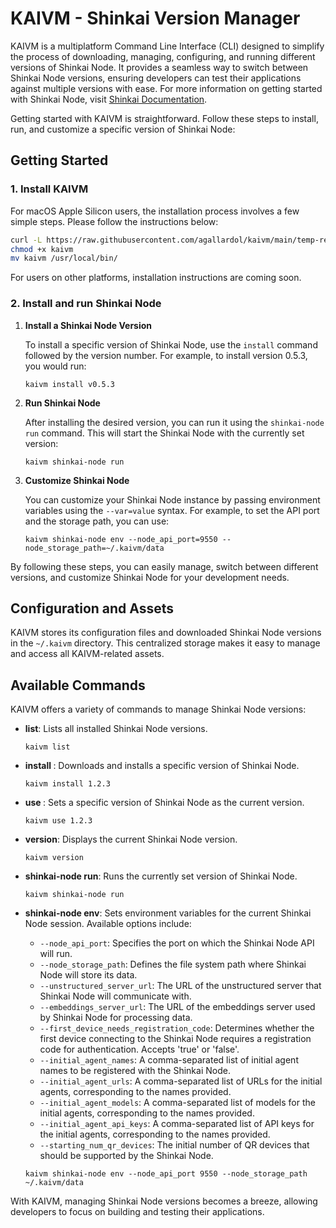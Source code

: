 # KAIVM - Shinkai Version Manager

KAIVM is a multiplatform Command Line Interface (CLI) designed to simplify the process of downloading, managing, configuring, and running different versions of Shinkai Node. It provides a seamless way to switch between Shinkai Node versions, ensuring developers can test their applications against multiple versions with ease. For more information on getting started with Shinkai Node, visit [Shinkai Documentation](https://docs.shinkai.com/getting-started).

Getting started with KAIVM is straightforward. Follow these steps to install, run, and customize a specific version of Shinkai Node:

## Getting Started

### 1. Install KAIVM

For macOS Apple Silicon users, the installation process involves a few simple steps. Please follow the instructions below:

  ```sh
  curl -L https://raw.githubusercontent.com/agallardol/kaivm/main/temp-release/kaivm-aarch64-apple-darwin -o kaivm
  chmod +x kaivm
  mv kaivm /usr/local/bin/
  ```

For users on other platforms, installation instructions are coming soon.

### 2. Install and run Shinkai Node

1. **Install a Shinkai Node Version**

   To install a specific version of Shinkai Node, use the `install` command followed by the version number. For example, to install version 0.5.3, you would run:

   ```
   kaivm install v0.5.3
   ```

2. **Run Shinkai Node**

   After installing the desired version, you can run it using the `shinkai-node run` command. This will start the Shinkai Node with the currently set version:

   ```
   kaivm shinkai-node run
   ```

3. **Customize Shinkai Node**

   You can customize your Shinkai Node instance by passing environment variables using the `--var=value` syntax. For example, to set the API port and the storage path, you can use:

   ```
   kaivm shinkai-node env --node_api_port=9550 --node_storage_path=~/.kaivm/data
   ```

By following these steps, you can easily manage, switch between different versions, and customize Shinkai Node for your development needs.


## Configuration and Assets

KAIVM stores its configuration files and downloaded Shinkai Node versions in the `~/.kaivm` directory. This centralized storage makes it easy to manage and access all KAIVM-related assets.

## Available Commands

KAIVM offers a variety of commands to manage Shinkai Node versions:

- **list**: Lists all installed Shinkai Node versions.
  ```
  kaivm list
  ```

- **install <VERSION>**: Downloads and installs a specific version of Shinkai Node.
  ```
  kaivm install 1.2.3
  ```

- **use <VERSION>**: Sets a specific version of Shinkai Node as the current version.
  ```
  kaivm use 1.2.3
  ```

- **version**: Displays the current Shinkai Node version.
  ```
  kaivm version
  ```

- **shinkai-node run**: Runs the currently set version of Shinkai Node.
  ```
  kaivm shinkai-node run
  ```

- **shinkai-node env**: Sets environment variables for the current Shinkai Node session. Available options include:
  - `--node_api_port`: Specifies the port on which the Shinkai Node API will run.
  - `--node_storage_path`: Defines the file system path where Shinkai Node will store its data.
  - `--unstructured_server_url`: The URL of the unstructured server that Shinkai Node will communicate with.
  - `--embeddings_server_url`: The URL of the embeddings server used by Shinkai Node for processing data.
  - `--first_device_needs_registration_code`: Determines whether the first device connecting to the Shinkai Node requires a registration code for authentication. Accepts 'true' or 'false'.
  - `--initial_agent_names`: A comma-separated list of initial agent names to be registered with the Shinkai Node.
  - `--initial_agent_urls`: A comma-separated list of URLs for the initial agents, corresponding to the names provided.
  - `--initial_agent_models`: A comma-separated list of models for the initial agents, corresponding to the names provided.
  - `--initial_agent_api_keys`: A comma-separated list of API keys for the initial agents, corresponding to the names provided.
  - `--starting_num_qr_devices`: The initial number of QR devices that should be supported by the Shinkai Node.
  ```
  kaivm shinkai-node env --node_api_port 9550 --node_storage_path ~/.kaivm/data
  ```

With KAIVM, managing Shinkai Node versions becomes a breeze, allowing developers to focus on building and testing their applications.

